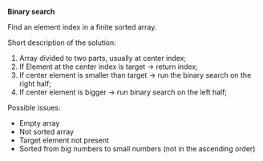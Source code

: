 **Binary search**

Find an element index in a finite sorted array.

Short description of the solution:
1. Array divided to two parts, usually at center index;
2. If Element at the center index is target -> return index;
3. If center element is smaller than target -> run the binary search on the right half;
4. If center element is bigger -> run binary search on the left half;

Possible issues:
- Empty array
- Not sorted array
- Target element not present
- Sorted from big numbers to small numbers (not in the ascending order)
